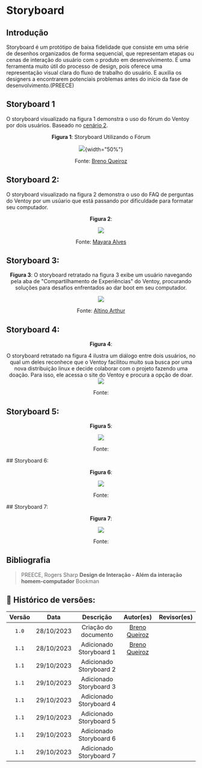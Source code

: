 # Storyboard

## Introdução

Storyboard é um protótipo de baixa fidelidade que consiste em uma
série de desenhos organizados de forma sequencial, que representam
etapas ou cenas de interação do usuário com o produto em desenvolvimento.
É uma ferramenta muito útil do processo de design, pois oferece
uma representação visual clara do fluxo de trabalho do usuário.
E auxilia os designers a encontrarem potenciais problemas antes do
início da fase de desenvolvimento.(PREECE)

## Storyboard 1

O storyboard visualizado na figura 1 demonstra o uso do fórum do Ventoy por dois usuários.
Baseado no <a href="../../../../AnaliseDeRequisitos/cenarios/#cenario-02">cenário 2</a>.

<center>

**Figura 1**: Storyboard Utilizando o Fórum

![](../../../assets/storyboard/storyboardB1.png){width="50%"}

Fonte: [Breno Queiroz](https://github.com/brenob6)

</center>

## Storyboard 2:

O storyboard visualizado na figura 2 demonstra o uso do FAQ de perguntas do Ventoy por um usúario que está passando por dificuldade para formatar seu computador.
<center>

**Figura 2**: 

![](../../../assets/storyboard/storyboardM1.png)

Fonte: [Mayara Alves](https://github.com/Mayara-tech)

</center>

## Storyboard 3:
<center>

**Figura 3**: 
O storyboard retratado na figura 3 exibe um usuário navegando pela aba de "Compartilhamento de Experiências" do Ventoy, procurando soluções para desafios enfrentados ao dar boot em seu computador.

![](../../../assets/storyboard/storyboardA1.png)

Fonte: [Altino Arthur](https://github.com/arthurrochamoreira)

</center>

## Storyboard 4:
<center>

**Figura 4**: 

O storyboard retratado na figura 4 ilustra um diálogo entre dois usuários, no qual um deles reconhece que o Ventoy facilitou muito sua busca por uma nova distribuição linux e decide colaborar com o projeto fazendo uma doação. Para isso, ele acessa o site do Ventoy e procura a opção de doar.
![](../../../assets/storyboard/stoyboard_limirio.png)

Fonte: [](https://github.com/LimirioGuimaraes)

</center>

## Storyboard 5:
<center>

**Figura 5**: 

![](../../../assets/storyboard/)

Fonte: [](https://github.com/)

</center>
## Storyboard 6:

<center>

**Figura 6**: 

![](../../../assets/storyboard/)

Fonte: [](https://github.com/)

</center>
## Storyboard 7:

<center>

**Figura 7**: 

![](../../../assets/storyboard/)

Fonte: [](https://github.com/)

</center>



## Bibliografia
> PREECE, Rogers Sharp **Design de Interação - Além da interação homem-computador** Bookman<br/>

## 📑 Histórico de versões:

|Versão |    Data    |     Descrição       |  Autor(es)  |                  Revisor(es)
:-----: | :--------: | :-----------------: | :----------:| :-----------------------------------: 
|`1.0`  | 28/10/2023 | Criação do documento|[Breno Queiroz](https://github.com/brenob6)|[](https://github.com/) 
|`1.1`  | 28/10/2023 |Adicionado Storyboard 1|[Breno Queiroz](https://github.com/brenob6)|[](https://github.com/) 
|`1.1`  | 29/10/2023 |Adicionado Storyboard 2|[](https://github.com/)|[](https://github.com/) 
|`1.1`  | 29/10/2023 |Adicionado Storyboard 3|[](https://github.com/)|[](https://github.com/) 
|`1.1`  | 29/10/2023 |Adicionado Storyboard 4|[](https://github.com/)|[](https://github.com/) 
|`1.1`  | 29/10/2023 |Adicionado Storyboard 5|[](https://github.com/)|[](https://github.com/) 
|`1.1`  | 29/10/2023 |Adicionado Storyboard 6|[](https://github.com/)|[](https://github.com/) 
|`1.1`  | 29/10/2023 |Adicionado Storyboard 7|[](https://github.com/)|[](https://github.com/) 
